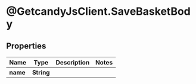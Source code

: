# @GetcandyJsClient.SaveBasketBody

## Properties

Name | Type | Description | Notes
------------ | ------------- | ------------- | -------------
**name** | **String** |  | 


